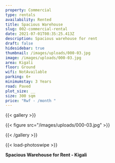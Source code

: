 ```yaml
---
property: Commercial
type: rentals
availability: Rented
title: Spacious Warehouse
slug: 002-commercial-rental
date: 2021-07-01T08:35:25.413Z
description: Spacious warehouse for rent
draft: false
hidesidebar: true
thumbnail: /images/uploads/000-03.jpg
image: /images/uploads/000-03.jpg
area: Kigali
floor: Ground
wifi: NotAvailable
parking: 6+
minimumstay: 3 Years
road: Paved
plot_size: __
size: 300 sqm
price: "Rwf - /month "
---
```

{{< gallery >}}

{{< figure src="/images/uploads/000-03.jpg" >}}

{{< /gallery >}}

{{< load-photoswipe >}}

**Spacious Warehouse for Rent - Kigali**